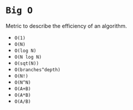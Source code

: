 # `Big O`

Metric to describe the efficiency of an algorithm.

- `O(1)`
- `O(N)`
- `O(log N)`
- `O(N log N)`
- `O(sqt(N))`
- `O(branches^depth)`
- `O(N!)`
- `O(N^N)`
- `O(A+B)`
- `O(A*B)`
- `O(A/B)`